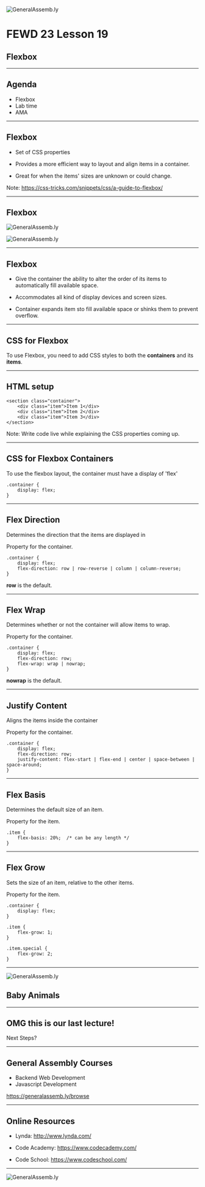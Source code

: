 ![GeneralAssemb.ly](../../img/icons/FEWD_Logo.png)

# FEWD 23 Lesson 19
## Flexbox

---

## Agenda

* Flexbox
* Lab time
* AMA

---

## Flexbox

* Set of CSS properties 

* Provides a more efficient way to layout and align items in a container.

* Great for when the items' sizes are unknown or could change.

Note:
https://css-tricks.com/snippets/css/a-guide-to-flexbox/

---

## Flexbox

![GeneralAssemb.ly](images/flex-container.svg)

![GeneralAssemb.ly](images/flex-items.svg)

---

## Flexbox

* Give the container the ability to alter the order of its items to automatically fill available space.

* Accommodates all kind of display devices and screen sizes.

* Container expands item sto fill available space or shinks them to prevent overflow.

---

## CSS for Flexbox

To use Flexbox, you need to add CSS styles to both the __containers__ and its __items__.

---

## HTML setup

```
<section class="container">
    <div class="item">Item 1</div>
    <div class="item">Item 2</div>
    <div class="item">Item 3</div>
</section>
```

Note:
Write code live while explaining the CSS properties coming up.

---

## CSS for Flexbox Containers

To use the flexbox layout, the container must have a display of 'flex'

```
.container {
    display: flex;
}
```

---

## Flex Direction

Determines the direction that the items are displayed in

Property for the container.

```
.container {
    display: flex;
    flex-direction: row | row-reverse | column | column-reverse;
}
```

__row__ is the default.

---

## Flex Wrap

Determines whether or not the container will allow items to wrap.

Property for the container.

```
.container {
    display: flex;
    flex-direction: row;
    flex-wrap: wrap | nowrap;
}
```

__nowrap__ is the default.

---

## Justify Content

Aligns the items inside the container

Property for the container.

```
.container {
    display: flex;
    flex-direction: row;
    justify-content: flex-start | flex-end | center | space-between | space-around;
}
```

---

## Flex Basis 

Determines the default size of an item.

Property for the item.

```
.item {
    flex-basis: 20%;  /* can be any length */
}
```

---

## Flex Grow

Sets the size of an item, relative to the other items.

Property for the item.

```
.container {
    display: flex;
}

.item {
    flex-grow: 1;
}

.item.special {
    flex-grow: 2;
}
```

---

![GeneralAssemb.ly](../../img/icons/exercise_icon_md.png)

## Baby Animals

---

## OMG this is our last lecture!

Next Steps?

---

## General Assembly Courses

* Backend Web Development
* Javascript Development

https://generalassemb.ly/browse

---

## Online Resources

* Lynda: http://www.lynda.com/

* Code Academy: https://www.codecademy.com/

* Code School: https://www.codeschool.com/

---

![GeneralAssemb.ly](images/questions.jpg)
